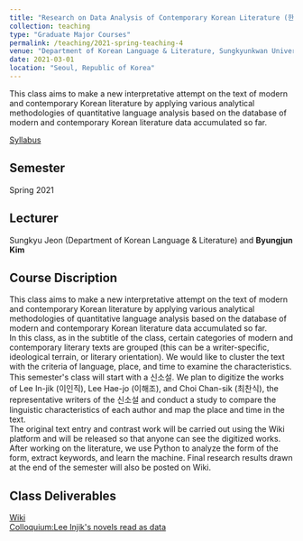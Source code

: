 ```yaml
---
title: "Research on Data Analysis of Contemporary Korean Literature (한국현대문학데이터분석연구)"
collection: teaching
type: "Graduate Major Courses"
permalink: /teaching/2021-spring-teaching-4
venue: "Department of Korean Language & Literature, Sungkyunkwan University"
date: 2021-03-01
location: "Seoul, Republic of Korea"
---
```


This class aims to make a new interpretative attempt on the text of modern and contemporary Korean literature by applying various analytical methodologies of quantitative language analysis based on the database of modern and contemporary Korean literature data accumulated so far.

[Syllabus](http://www.klbksk.com/wiki/index.php/RDACKL(SKKU))

## Semester
Spring 2021

## Lecturer
Sungkyu Jeon (Department of Korean Language & Literature) and **Byungjun Kim**

## Course Discription
This class aims to make a new interpretative attempt on the text of modern and contemporary Korean literature by applying various analytical methodologies of quantitative language analysis based on the database of modern and contemporary Korean literature data accumulated so far.  
In this class, as in the subtitle of the class, certain categories of modern and contemporary literary texts are grouped (this can be a writer-specific, ideological terrain, or literary orientation). We would like to cluster the text with the criteria of language, place, and time to examine the characteristics. This semester's class will start with a 신소설. We plan to digitize the works of Lee In-jik (이인직), Lee Hae-jo (이해조), and Choi Chan-sik (최찬식), the representative writers of the 신소설 and conduct a study to compare the linguistic characteristics of each author and map the place and time in the text.  
The original text entry and contrast work will be carried out using the Wiki platform and will be released so that anyone can see the digitized works. After working on the literature, we use Python to analyze the form of the form, extract keywords, and learn the machine. Final research results drawn at the end of the semester will also be posted on Wiki.

## Class Deliverables
[Wiki](http://www.klbksk.com/wiki/index.php/%EC%9D%B4%EC%9D%B8%EC%A7%81)  
[Colloquium:Lee Injik's novels read as data](http://www.klbksk.com/wiki/index.php/Leeinjik_Colloquium202108)